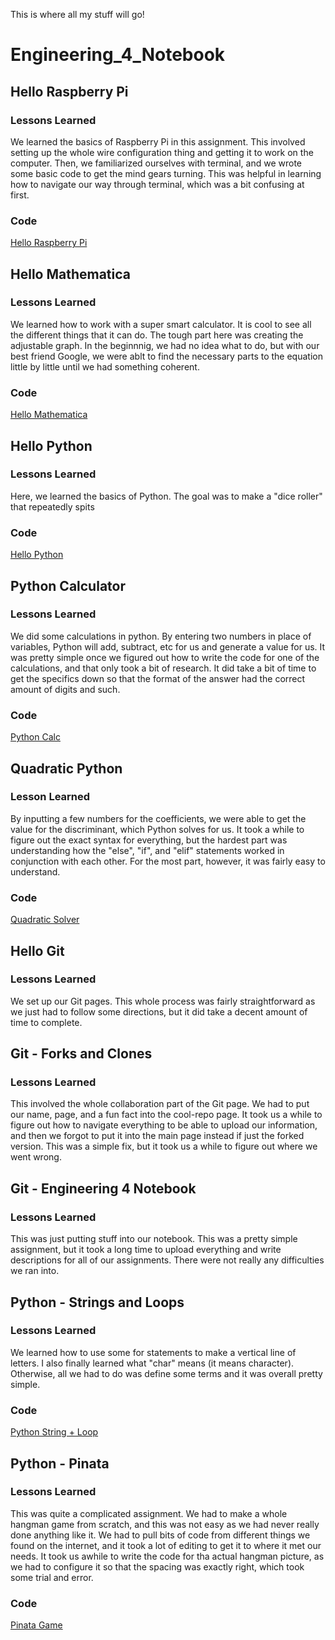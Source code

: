This is where all my stuff will go!

# Engineering_4_Notebook

## Hello Raspberry Pi

### Lessons Learned

We learned the basics of Raspberry Pi in this assignment. This involved setting up the whole wire configuration thing and getting it to work on the computer. Then, we familiarized ourselves with terminal, and we wrote some basic code to get the mind gears turning. This was helpful in learning how to navigate our way through terminal, which was a bit confusing at first.

### Code 

[Hello Raspberry Pi](https://github.com/amorela10/Engineering_4_Notebook/blob/master/Python/calculator00.py)

## Hello Mathematica

### Lessons Learned

We learned how to work with a super smart calculator. It is cool to see all the different things that it can do. The tough part here was creating the adjustable graph. In the beginnnig, we had no idea what to do, but with  our best friend Google, we were ablt to find the necessary parts to the equation little by little until we had something coherent.

### Code

[Hello Mathematica](https://github.com/amorela10/Engineering_4_Notebook/blob/master/Mathematica/Hello_Mathematica.nb)

## Hello Python

### Lessons Learned

Here, we learned the basics of Python. The goal was to make a "dice roller" that repeatedly spits 

### Code

[Hello Python](https://github.com/amorela10/Engineering_4_Notebook/blob/master/Python/lessons00.py)

## Python Calculator

### Lessons Learned

We did some calculations in python. By entering two numbers in place of variables, Python will add, subtract, etc for us and generate a value for us. It was pretty simple once we figured out how to write the code for one of the calculations, and that only took a bit of research. It did take a bit of time to get the specifics down so that the format of the answer had the correct amount of digits and such.

### Code

[Python Calc](https://github.com/amorela10/Engineering_4_Notebook/blob/master/Python/calculator00.py)

## Quadratic Python

### Lesson Learned

By inputting a few numbers for the coefficients, we  were able to get the value for the discriminant, which Python solves for us. It took a while to figure out the exact syntax for everything, but the hardest part was understanding how the "else", "if", and "elif" statements worked in conjunction with each other. For the most part, however, it was fairly easy to understand.

### Code

[Quadratic Solver](https://github.com/amorela10/Engineering_4_Notebook/blob/master/Python/quadratic00.py)

## Hello Git

### Lessons Learned

We set up our Git pages. This whole process was fairly straightforward as we just had to follow some directions, but it did take a decent amount of time to complete.

## Git - Forks and Clones

### Lessons Learned

This involved the whole collaboration part of the Git page. We had to put our name, page, and a fun fact into the cool-repo page. It took us a while to figure out how to navigate everything to be able to upload our information, and then we forgot to put it into the main page instead if just the forked version. This was a simple fix, but it took us a while to figure out where we went wrong.

## Git - Engineering 4 Notebook

### Lessons Learned

This was just putting stuff into our notebook. This was a pretty simple assignment, but it took a long time to upload everything and write descriptions for all of our assignments. There were not really any difficulties we ran into.

## Python - Strings and Loops

### Lessons Learned

We learned how to use some for statements to make a vertical line of letters. I also finally learned what "char" means (it means character). Otherwise, all we had to do was define some terms and it was overall pretty simple. 

### Code

[Python String + Loop](https://github.com/amorela10/Engineering_4_Notebook/blob/master/Python/stringloop00.py)

## Python - Pinata

### Lessons Learned

This was quite a complicated assignment. We had to make a whole hangman game from scratch, and this was not easy as we had never really done anything like it. We had to pull bits of code from different things we found on the internet, and it took a lot of editing to get it to where it met our needs. It took us awhile to write the code for tha actual hangman picture, as we had to configure it so that the spacing was exactly right, which took some trial and error.

### Code

[Pinata Game](https://github.com/amorela10/Engineering_4_Notebook/blob/master/Python/pinata00.py)
